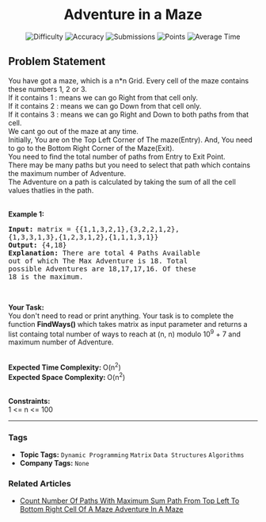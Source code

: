 <h1 align="center">Adventure in a Maze</h1>

<p align="center">
  <img alt="Difficulty" title="Difficulty" src="https://custom-icon-badges.demolab.com/badge/Difficulty: Hard-1F222E?style=for-the-badge&logoColor=white&logo=fire"/>
  <img alt="Accuracy" title="Accuracy" src="https://custom-icon-badges.demolab.com/badge/Accuracy: 38.8%25-1F222E?style=for-the-badge&logoColor=white&logo=target"/>
  <img alt="Submissions" title="Submissions" src="https://custom-icon-badges.demolab.com/badge/Submissions: 12K+-1F222E?style=for-the-badge&logoColor=white&logo=repo"/>
  <img alt="Points" title="Points" src="https://custom-icon-badges.demolab.com/badge/Points: 8-1F222E?style=for-the-badge&logoColor=white&logo=award"/>
  <img alt="Average Time" title="Average Time" src="https://custom-icon-badges.demolab.com/badge/Average%20Time: 30m-1F222E?style=for-the-badge&logoColor=white&logo=clock"/>
</p>

## Problem Statement

You have got a maze, which is a n*n Grid. Every cell of the maze contains these numbers 1, 2 or 3. <br>If it contains 1 : means we can go Right from that cell only.<br>If it contains 2 : means we can go Down from that cell only.<br>If it contains 3 : means we can go Right and Down to both paths from that cell.<br>We cant go out of the maze at any time.<br>Initially, You are on the Top Left Corner of The maze(Entry). And, You need to go to the Bottom Right Corner of the Maze(Exit).<br>You need to find the total number of paths from Entry to Exit Point.<br>There may be many paths but you need to select that path which contains the maximum number of Adventure.<br>The Adventure on a path is calculated by taking the sum of all the cell values thatlies in the path.<br> 

<b>Example 1:</b>

<pre><b>Input: </b>matrix = {{1,1,3,2,1},{3,2,2,1,2},
{1,3,3,1,3},{1,2,3,1,2},{1,1,1,3,1}}
<b>Output: </b>{4,18}
<b>Explanation: </b>There are total 4 Paths Available 
out of which The Max Adventure is 18. Total 
possible Adventures are 18,17,17,16. Of these 
18 is the maximum.
</pre>

 

<b>Your Task:</b><br>You don't need to read or print anything. Your task is to complete the function <b>FindWays() </b>which takes matrix as input parameter and returns a list containg total number of ways to reach at (n, n) modulo 10<sup>9</sup> + 7 and maximum number of Adventure.<br> 

<b>Expected Time Complexity: </b>O(n<sup>2</sup>)<br><b>Expected Space Complexity: </b>O(n<sup>2</sup>)<br> 

<b>Constraints:</b><br>1 <= n <= 100


<hr>

### Tags
- **Topic Tags:** `Dynamic Programming` `Matrix` `Data Structures` `Algorithms`
- **Company Tags:** `None`

### Related Articles
- [Count Number Of Paths With Maximum Sum Path From Top Left To Bottom Right Cell Of A Maze Adventure In A Maze](https://www.geeksforgeeks.org/count-number-of-paths-with-maximum-sum-path-from-top-left-to-bottom-right-cell-of-a-maze-adventure-in-a-maze/)
